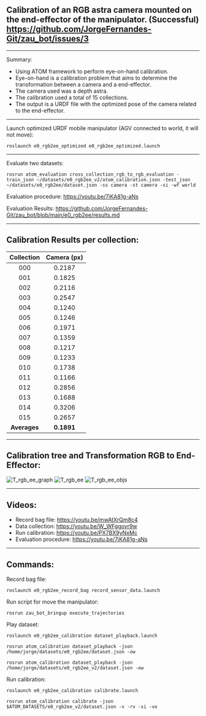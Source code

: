 ## Calibration of an RGB astra camera mounted on the end-effector of the manipulator. (Successful) https://github.com/JorgeFernandes-Git/zau_bot/issues/3
_______________________________

Summary: 
* Using ATOM framework to perform eye-on-hand calibration. 
* Eye-on-hand is a calibration problem that aims to determine the transformation between a camera and a end-effector.
* The camera used was a depth astra. 
* The calibration used a total of 15 collections.
* The output is a URDF file with the optimized pose of the camera related to the end-effector. 

_______________________________

Launch optimized URDF mobile manipulator (AGV connected to world, it will not move):

    roslaunch e0_rgb2ee_optimized e0_rgb2ee_optimized.launch 

_______________________________

Evaluate two datasets:

    rosrun atom_evaluation cross_collection_rgb_to_rgb_evaluation -train_json ~/datasets/e0_rgb2ee_v2/atom_calibration.json -test_json ~/datasets/e0_rgb2ee/dataset.json -ss camera -st camera -si -wf world

Evaluation procedure: https://youtu.be/7iKA81g-aNs

Evaluation Results: https://github.com/JorgeFernandes-Git/zau_bot/blob/main/e0_rgb2ee/results.md

_______________________________

## Calibration Results per collection:

| Collection | Camera (px) |
| :-------------: | :-------------: |
| 000           |   0.2187   | 
| 001           |   0.1825   | 
| 002           |   0.2116   | 
| 003           |   0.2547   |
| 004           |   0.1240   | 
| 005           |   0.1246   | 
| 006           |   0.1971   | 
| 007           |   0.1359   | 
| 008           |   0.1217   | 
| 009           |   0.1233   | 
| 010           |   0.1738   | 
| 011           |   0.1166   | 
| 012           |   0.2856   | 
| 013           |   0.1688   | 
| 014           |   0.3206   | 
| 015           |   0.2657   | 
| **Averages**  |  **0.1891**   |

_______________________________

## Calibration tree and Transformation RGB to End-Effector:
![T_rgb_ee_graph](https://user-images.githubusercontent.com/80167550/218584440-05ee7397-67bf-46c9-8830-006ab8abd658.png)
![T_rgb_ee](https://user-images.githubusercontent.com/80167550/218582316-1aafdbf4-8685-4c01-b51a-128b5d56c6fa.png)
![T_rgb_ee_objs](https://user-images.githubusercontent.com/80167550/218583118-9471e054-4b94-443e-b9b6-04141e8bef9c.png)
_______________________________

## Videos:
* Record bag file: https://youtu.be/mwAtXrQm8c4
* Data collection: https://youtu.be/W_WFggovr9w
* Run calibration: https://youtu.be/PX7BX9yNxMc
* Evaluation procedure: https://youtu.be/7iKA81g-aNs
_______________________________

## Commands:
Record bag file:

    roslaunch e0_rgb2ee_record_bag record_sensor_data.launch

Run script for move the manipulator:

    rosrun zau_bot_bringup execute_trajectories 

Play dataset:

    roslaunch e0_rgb2ee_calibration dataset_playback.launch

    rosrun atom_calibration dataset_playback -json /home/jorge/datasets/e0_rgb2ee/dataset.json -ow

    rosrun atom_calibration dataset_playback -json /home/jorge/datasets/e0_rgb2ee_v2/dataset.json -ow

Run calibration:

    roslaunch e0_rgb2ee_calibration calibrate.launch

    rosrun atom_calibration calibrate -json $ATOM_DATASETS/e0_rgb2ee_v2/dataset.json -v -rv -si -vo





